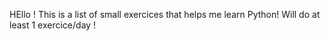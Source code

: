 HEllo !
This is a list of small exercices that helps me learn Python!
Will do at least 1 exercice/day !
